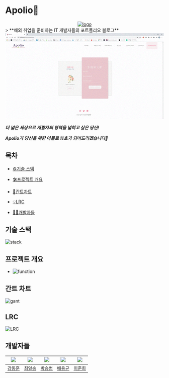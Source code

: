 ﻿# Apolio🚀

<center>
  <a href="http://i3c103.p.ssafy.io/">
    <img src="https://user-images.githubusercontent.com/59798335/90609277-c5a50f00-e23e-11ea-82ed-b1ff70889310.png" alt="logo"/>
  </a>
</center>
> **해외 취업을 준비하는 IT 개발자들의 포트폴리오 블로그**





<center>
  <a href="http://i3c103.p.ssafy.io/">
    <img src="screenshot.gif" alt="apolio"/>
  </a>
</center>


***더 넓은 세상으로 개발자의 영역을 넓히고 싶은 당신!***

***Apolio가 당신을 위한 아폴로 11호가 되어드리겠습니다🚀***



## 목차

- [⚙️기술 스택](#기술-스택)

  

- [🛠프로젝트 개요](#프로젝트-개요)

  

- [📜간트차트](#간트차트)

  

- [💡LRC](#기여-방법)

  

- [👨‍💻개발자들](#개발자들)



## 기술 스택

![stack](https://user-images.githubusercontent.com/60089824/90840192-4d506200-e394-11ea-9ee8-8eaaeca19b5a.png)



## 프로젝트 개요

* ![function](https://user-images.githubusercontent.com/60089824/90840519-25153300-e395-11ea-8fd0-579605d437b7.png)

## 간트 차트

![gant](https://user-images.githubusercontent.com/60089824/90840282-8b4d8600-e394-11ea-95bf-5665717088ae.png)



## LRC

![LRC](https://user-images.githubusercontent.com/60089824/90840316-a3250a00-e394-11ea-8d2a-7e3d3c777822.png)



## 개발자들

| <a href="https://lab.ssafy.com/jesuisjavert" target="_blank"><img src="https://lab.ssafy.com/uploads/-/system/user/avatar/1735/avatar.png?width=400"></a> | <a href="https://lab.ssafy.com/sword278" target="_blank"><img src="https://lab.ssafy.com/uploads/-/system/user/avatar/1804/avatar.png?width=400"></a> | <a href="https://lab.ssafy.com/psb9559" target="_blank"><img src="https://lab.ssafy.com/uploads/-/system/user/avatar/1814/avatar.png?width=400"></a> | <a href="https://lab.ssafy.com/lsdtve" target="_blank"><img src="https://lab.ssafy.com/uploads/-/system/user/avatar/1731/avatar.png?width=400"></a> | <a href="https://lab.ssafy.com/chappy11" target="_blank"><img src="https://lab.ssafy.com/uploads/-/system/user/avatar/1810/avatar.png?width=400"></a> |
| :----------------------------------------------------------: | :----------------------------------------------------------: | :----------------------------------------------------------: | :----------------------------------------------------------: | :----------------------------------------------------------: |
|         [강동훈](https://lab.ssafy.com/jesuisjavert)         |           [최일송](https://lab.ssafy.com/sword278)           |           [박승범](https://lab.ssafy.com/psb9559)            |            [배용균](https://lab.ssafy.com/lsdtve)            |           [이준희](https://lab.ssafy.com/chappy11)           |


